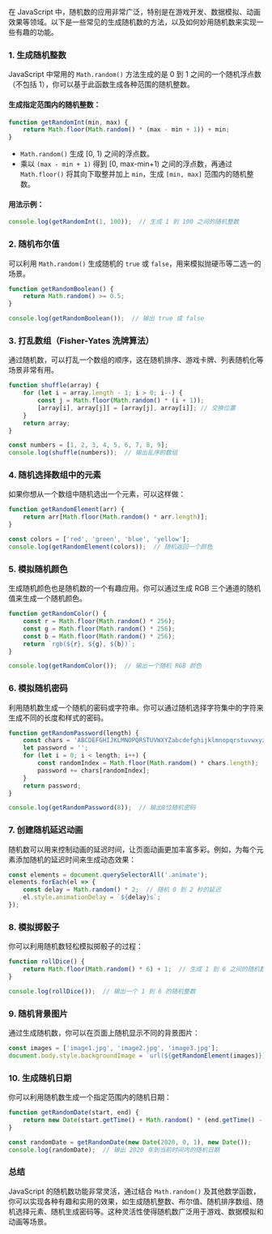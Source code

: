 在 JavaScript 中，随机数的应用非常广泛，特别是在游戏开发、数据模拟、动画效果等领域。以下是一些常见的生成随机数的方法，以及如何妙用随机数来实现一些有趣的功能。

### 1. **生成随机整数**
JavaScript 中常用的 `Math.random()` 方法生成的是 0 到 1 之间的一个随机浮点数（不包括 1），你可以基于此函数生成各种范围的随机整数。

#### 生成指定范围内的随机整数：
```javascript
function getRandomInt(min, max) {
    return Math.floor(Math.random() * (max - min + 1)) + min;
}
```
- `Math.random()` 生成 [0, 1) 之间的浮点数。
- 乘以 `(max - min + 1)` 得到 [0, max-min+1) 之间的浮点数，再通过 `Math.floor()` 将其向下取整并加上 `min`，生成 `[min, max]` 范围内的随机整数。

#### 用法示例：
```javascript
console.log(getRandomInt(1, 100));  // 生成 1 到 100 之间的随机整数
```

### 2. **随机布尔值**
可以利用 `Math.random()` 生成随机的 `true` 或 `false`，用来模拟抛硬币等二选一的场景。

```javascript
function getRandomBoolean() {
    return Math.random() >= 0.5;
}

console.log(getRandomBoolean());  // 输出 true 或 false
```

### 3. **打乱数组（Fisher-Yates 洗牌算法）**
通过随机数，可以打乱一个数组的顺序，这在随机排序、游戏卡牌、列表随机化等场景非常有用。

```javascript
function shuffle(array) {
    for (let i = array.length - 1; i > 0; i--) {
        const j = Math.floor(Math.random() * (i + 1));
        [array[i], array[j]] = [array[j], array[i]]; // 交换位置
    }
    return array;
}

const numbers = [1, 2, 3, 4, 5, 6, 7, 8, 9];
console.log(shuffle(numbers));  // 输出乱序的数组
```

### 4. **随机选择数组中的元素**
如果你想从一个数组中随机选出一个元素，可以这样做：

```javascript
function getRandomElement(arr) {
    return arr[Math.floor(Math.random() * arr.length)];
}

const colors = ['red', 'green', 'blue', 'yellow'];
console.log(getRandomElement(colors));  // 随机返回一个颜色
```

### 5. **模拟随机颜色**
生成随机颜色也是随机数的一个有趣应用。你可以通过生成 RGB 三个通道的随机值来生成一个随机颜色。

```javascript
function getRandomColor() {
    const r = Math.floor(Math.random() * 256);
    const g = Math.floor(Math.random() * 256);
    const b = Math.floor(Math.random() * 256);
    return `rgb(${r}, ${g}, ${b})`;
}

console.log(getRandomColor());  // 输出一个随机 RGB 颜色
```

### 6. **模拟随机密码**
利用随机数生成一个随机的密码或字符串。你可以通过随机选择字符集中的字符来生成不同的长度和样式的密码。

```javascript
function getRandomPassword(length) {
    const chars = 'ABCDEFGHIJKLMNOPQRSTUVWXYZabcdefghijklmnopqrstuvwxyz0123456789';
    let password = '';
    for (let i = 0; i < length; i++) {
        const randomIndex = Math.floor(Math.random() * chars.length);
        password += chars[randomIndex];
    }
    return password;
}

console.log(getRandomPassword(8));  // 输出8位随机密码
```

### 7. **创建随机延迟动画**
随机数可以用来控制动画的延迟时间，让页面动画更加丰富多彩。例如，为每个元素添加随机的延迟时间来生成动态效果：

```javascript
const elements = document.querySelectorAll('.animate');
elements.forEach(el => {
    const delay = Math.random() * 2;  // 随机 0 到 2 秒的延迟
    el.style.animationDelay = `${delay}s`;
});
```

### 8. **模拟掷骰子**
你可以利用随机数轻松模拟掷骰子的过程：

```javascript
function rollDice() {
    return Math.floor(Math.random() * 6) + 1;  // 生成 1 到 6 之间的随机数
}

console.log(rollDice());  // 输出一个 1 到 6 的随机整数
```

### 9. **随机背景图片**
通过生成随机数，你可以在页面上随机显示不同的背景图片：

```javascript
const images = ['image1.jpg', 'image2.jpg', 'image3.jpg'];
document.body.style.backgroundImage = `url(${getRandomElement(images)})`;
```

### 10. **生成随机日期**
你可以利用随机数生成一个指定范围内的随机日期：

```javascript
function getRandomDate(start, end) {
    return new Date(start.getTime() + Math.random() * (end.getTime() - start.getTime()));
}

const randomDate = getRandomDate(new Date(2020, 0, 1), new Date());
console.log(randomDate);  // 输出 2020 年到当前时间内的随机日期
```

### 总结
JavaScript 的随机数功能非常灵活，通过结合 `Math.random()` 及其他数学函数，你可以实现各种有趣和实用的效果，如生成随机整数、布尔值、随机排序数组、随机选择元素、随机生成密码等。这种灵活性使得随机数广泛用于游戏、数据模拟和动画等场景。
